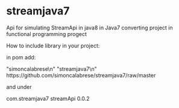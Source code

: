 # streamjava7
Api for simulating StreamApi in java8 in Java7 converting project in functional programming progect

How to include library in your project:

in pom add:

<repositories>
        <repository>
            "<id>simoncalabrese</id>\n"
            "<name>streamjava7</name>\n"
            <url>https://github.com/simoncalabrese/streamjava7/raw/master</url>
        </repository>
 </repositories>
 
 and under <dependecies>
 
  <dependency>
       <groupId>com.streamjava7</groupId>
       <artifactId>streamApi</artifactId>
       <version>0.0.2</version>
  </dependency>
